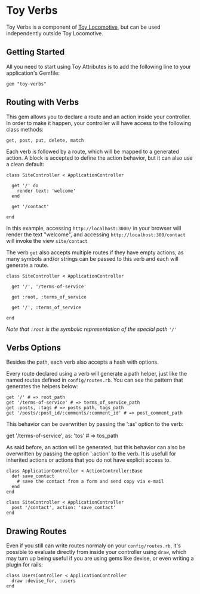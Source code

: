 Toy Verbs
=========

Toy Verbs is a component of [Toy Locomotive](https://github.com/Mortaro/Toy-Locomotive]), but can be used independently outside Toy Locomotive.


Getting Started
---------------

All you need to start using Toy Attributes is to add the following line to your application's Gemfile:

    gem "toy-verbs"

Routing with Verbs
------------------

This gem allows you to declare a route and an action inside your controller. In order to make it happen, your controller will have access to the following class methods:

    get, post, put, delete, match

Each verb is followed by a route, which will be mapped to a generated action. A block is accepted to define the action behavior, but it can also use a clean default:

    class SiteController < ApplicationController

      get '/' do
        render text: 'welcome'
      end

      get '/contact'

    end

In this example, accessing `http://localhost:3000/` in your browser will render the text "welcome", and accessing `http://localhost:300/contact` will invoke the view `site/contact`

The verb `get` also accepts multiple routes if they have empty actions, as many symbols and/or strings can be passed to this verb and each will generate a route.

    class SiteController < ApplicationController

      get '/', '/terms-of-service'

      get :root, :terms_of_service

      get '/', :terms_of_service

    end

*Note that `:root` is the symbolic representation of the special path `'/'`*

Verbs Options
-------------

Besides the path, each verb also accepts a hash with options.

Every route declared using a verb will generate a path helper, just like the named routes defined in `config/routes.rb`. You can see the pattern that generates the helpers below:

    get '/' # => root_path
    get '/terms-of-service' # => terms_of_service_path
    get :posts, :tags # => posts_path, tags_path
    get '/posts/:post_id/:comments/:comment_id' # => post_comment_path

This behavior can be overwritten by passing the ':as' option to the verb:

  get '/terms-of-service', as: 'tos' # => tos_path

As said before, an action will be generated, but this behavior can also be overwritten by passing the option ':action' to the verb. It is usefull for inherited actions or actions that you do not have explicit access to.

    class ApplicationController < ActionController:Base
      def save_contact
        # save the contact from a form and send copy via e-mail
      end
    end

    class SiteController < ApplicationController
      post '/contact', action: 'save_contact'
    end

Drawing Routes
--------------

Even if you still can write routes normaly on your `config/routes.rb`, it's possible to evaluate directly from inside your controller using `draw`, which may turn up being useful if you are using gems like devise, or even writing a plugin for rails:

    class UsersController < ApplicationController
      draw :devise_for, :users
    end
